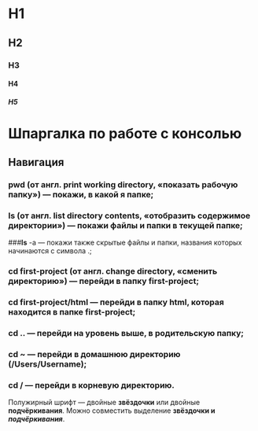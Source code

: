 # H1
## H2
### H3
#### H4
##### H5 
# Шпаргалка по работе с консолью
## Навигация
### **pwd** (от англ. print working directory, «показать рабочую папку») — покажи, в какой я папке;

### **ls** (от англ. list directory contents, «отобразить содержимое директории») — покажи файлы и папки в текущей папке;

###**ls** -a — покажи также скрытые файлы и папки, названия которых начинаются с символа .;

### **cd** first-project (от англ. change directory, «сменить директорию») — перейди в папку first-project;

### **cd** first-project/html — перейди в папку html, которая находится в папке first-project;

### **cd** .. — перейди на уровень выше, в родительскую папку;

### **cd** ~ — перейди в домашнюю директорию (/Users/Username);

### **cd** / — перейди в корневую директорию.

Полужирный шрифт — двойные **звёздочки** или двойные __подчёркивания__.
Можно совместить выделение **звёздочки и _подчёркивания_**.